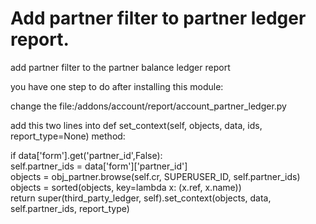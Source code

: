# Add partner filter to partner ledger report.

add partner filter to the partner balance ledger report

you have one step to do after installing this module:

change the file:/addons/account/report/account_partner_ledger.py

add this two lines into def set_context(self, objects, data, ids, report_type=None) method:

if data['form'].get('partner_id',False): </br>
<t/>self.partner_ids = data['form']['partner_id']</br>
objects = obj_partner.browse(self.cr, SUPERUSER_ID, self.partner_ids)</br>
objects = sorted(objects, key=lambda x: (x.ref, x.name))</br>
return super(third_party_ledger, self).set_context(objects, data, self.partner_ids, report_type)
